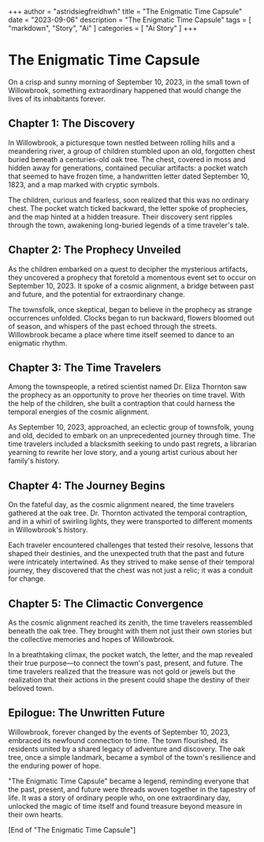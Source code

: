 +++
author = "astridsiegfreidhwh"
title = "The Enigmatic Time Capsule"
date = "2023-09-06"
description = "The Enigmatic Time Capsule"
tags = [
    "markdown",
    "Story",
    "Ai"
]
categories = [
    "Ai Story"
]
+++
# The Enigmatic Time Capsule

On a crisp and sunny morning of September 10, 2023, in the small town of Willowbrook, something extraordinary happened that would change the lives of its inhabitants forever. 

## **Chapter 1: The Discovery**

In Willowbrook, a picturesque town nestled between rolling hills and a meandering river, a group of children stumbled upon an old, forgotten chest buried beneath a centuries-old oak tree. The chest, covered in moss and hidden away for generations, contained peculiar artifacts: a pocket watch that seemed to have frozen time, a handwritten letter dated September 10, 1823, and a map marked with cryptic symbols.

The children, curious and fearless, soon realized that this was no ordinary chest. The pocket watch ticked backward, the letter spoke of prophecies, and the map hinted at a hidden treasure. Their discovery sent ripples through the town, awakening long-buried legends of a time traveler's tale.

## **Chapter 2: The Prophecy Unveiled**

As the children embarked on a quest to decipher the mysterious artifacts, they uncovered a prophecy that foretold a momentous event set to occur on September 10, 2023. It spoke of a cosmic alignment, a bridge between past and future, and the potential for extraordinary change.

The townsfolk, once skeptical, began to believe in the prophecy as strange occurrences unfolded. Clocks began to run backward, flowers bloomed out of season, and whispers of the past echoed through the streets. Willowbrook became a place where time itself seemed to dance to an enigmatic rhythm.

## **Chapter 3: The Time Travelers**

Among the townspeople, a retired scientist named Dr. Eliza Thornton saw the prophecy as an opportunity to prove her theories on time travel. With the help of the children, she built a contraption that could harness the temporal energies of the cosmic alignment.

As September 10, 2023, approached, an eclectic group of townsfolk, young and old, decided to embark on an unprecedented journey through time. The time travelers included a blacksmith seeking to undo past regrets, a librarian yearning to rewrite her love story, and a young artist curious about her family's history.

## **Chapter 4: The Journey Begins**

On the fateful day, as the cosmic alignment neared, the time travelers gathered at the oak tree. Dr. Thornton activated the temporal contraption, and in a whirl of swirling lights, they were transported to different moments in Willowbrook's history.

Each traveler encountered challenges that tested their resolve, lessons that shaped their destinies, and the unexpected truth that the past and future were intricately intertwined. As they strived to make sense of their temporal journey, they discovered that the chest was not just a relic; it was a conduit for change.

## **Chapter 5: The Climactic Convergence**

As the cosmic alignment reached its zenith, the time travelers reassembled beneath the oak tree. They brought with them not just their own stories but the collective memories and hopes of Willowbrook.

In a breathtaking climax, the pocket watch, the letter, and the map revealed their true purpose—to connect the town's past, present, and future. The time travelers realized that the treasure was not gold or jewels but the realization that their actions in the present could shape the destiny of their beloved town.

## **Epilogue: The Unwritten Future**

Willowbrook, forever changed by the events of September 10, 2023, embraced its newfound connection to time. The town flourished, its residents united by a shared legacy of adventure and discovery. The oak tree, once a simple landmark, became a symbol of the town's resilience and the enduring power of hope.

"The Enigmatic Time Capsule" became a legend, reminding everyone that the past, present, and future were threads woven together in the tapestry of life. It was a story of ordinary people who, on one extraordinary day, unlocked the magic of time itself and found treasure beyond measure in their own hearts.

[End of "The Enigmatic Time Capsule"]